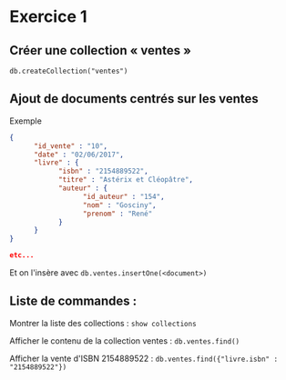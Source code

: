 # Exercice 1

## Créer une collection « ventes » 
```shell
db.createCollection("ventes")
```

## Ajout de documents centrés sur les ventes

Exemple

```json
{
      "id_vente" : "10",
      "date" : "02/06/2017",
      "livre" : {
            "isbn" : "2154889522",
            "titre" : "Astérix et Cléopâtre",
            "auteur" : {
                  "id_auteur" : "154",
                  "nom" : "Gosciny",
                  "prenom" : "René"
            }
      }
}

etc...
```

Et on l'insère avec 
```db.ventes.insertOne(<document>)```

## Liste de commandes : 
Montrer la liste des collections : ```show collections```

Afficher le contenu de la collection ventes : ```db.ventes.find()```

Afficher la vente d'ISBN 2154889522 : ```db.ventes.find({"livre.isbn" : "2154889522"})```


